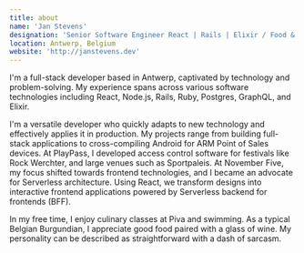 ```yaml
---
title: about
name: 'Jan Stevens'
designation: 'Senior Software Engineer React | Rails | Elixir / Food & Beer lover / Dad'
location: Antwerp, Belgium
website: 'http://janstevens.dev'
---
```


I'm a full-stack developer based in Antwerp, captivated by technology and problem-solving. My experience spans across various software technologies including React, Node.js, Rails, Ruby, Postgres, GraphQL, and Elixir.

I'm a versatile developer who quickly adapts to new technology and effectively applies it in production. My projects range from building full-stack applications to cross-compiling Android for ARM Point of Sales devices. At PlayPass, I developed access control software for festivals like Rock Werchter, and large venues such as Sportpaleis. At November Five, my focus shifted towards frontend technologies, and I became an advocate for Serverless architecture. Using React, we transform designs into interactive frontend applications powered by Serverless backend for frontends (BFF).

In my free time, I enjoy culinary classes at Piva and swimming. As a typical Belgian Burgundian, I appreciate good food paired with a glass of wine. My personality can be described as straightforward with a dash of sarcasm.
